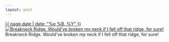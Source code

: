 ```yaml
---
layout: post
---
```


<p>
  <time><a href="/438">{{ page.date | date: "%e %B, %Y" }}</a></time>
  <a href="/438"><img src="{{ site.assets_url }}/438-480.jpg" srcset="{{ site.assets_url }}/438-960.jpg 960w, {{ site.assets_url }}/438-720.jpg 720w, {{ site.assets_url }}/438-480.jpg 480w, {{ site.assets_url }}/438-240.jpg 240w" sizes="(min-width: 700px) 50vw, calc(100vw - 2rem)" alt="Breakneck Ridge. Would&#x27;ve broken my neck if I fell off that ridge, for sure!" /></a>
  <span>Breakneck Ridge. Would&#x27;ve broken my neck if I fell off that ridge, for sure!</span>
</p>
